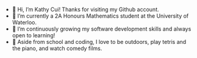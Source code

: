 - 👋 Hi, I’m Kathy Cui! Thanks for visiting my Github account.
- 🌱 I’m currently a 2A Honours Mathematics student at the University of Waterloo.
- 👀 I’m continuously growing my software development skills and always open to learning!
- 💞️ Aside from school and coding, I love to be outdoors, play tetris and the piano, and watch comedy films.

<!---
kathycui1/kathycui1 is a ✨ special ✨ repository because its `README.md` (this file) appears on your GitHub profile.
You can click the Preview link to take a look at your changes.
--->
